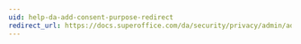 ```yaml
---
uid: help-da-add-consent-purpose-redirect
redirect_url: https://docs.superoffice.com/da/security/privacy/admin/add-consent-purpose.html
---
```

